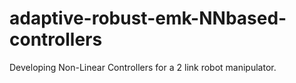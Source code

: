 # adaptive-robust-emk-NNbased-controllers
Developing Non-Linear Controllers for a 2 link robot manipulator.
